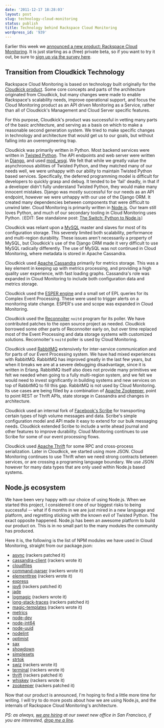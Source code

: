 ```yaml
---
date: '2011-12-17 18:28:03'
layout: post
slug: technology-cloud-monitoring
status: publish
title: Technology behind Rackspace Cloud Monitoring
wordpress_id: '939'
---
```


Earlier this week we [announced a new product: Rackspace Cloud Monitoring](http://www.rackspace.com/cloud/blog/2011/12/15/announcing-rackspace-cloud-monitoring-private-beta/).  It is just starting as a (free) private beta, so if you want to try it out, be sure to [sign up via the survey here](https://surveys.rackspace.com/Survey.aspx?s=e08d057768e04f09a8cb7811d47b82da).





## Transition from Cloudkick Technology





Rackspace Cloud Monitoring is based on technology built originally for the [Cloudkick product](https://www.cloudkick.com/features/monitoring).   Some core concepts and parts of the architecture originated from Cloudkick, but many changes were made to enable Rackspace's scalability needs, improve operational support, and focus the Cloud Monitoring product as an API driven Monitoring as a Service, rather than all of Cloudkick's Management and Cloud Server specific features.





For this purpose, Cloudkick's product was successful in vetting many parts of the basic architecture, and serving as a basis on which to make a reasonable second generation system. We tried to make specific changes in technology and architecture that would get us to our goals, but without falling into an overengineering trap.





Cloudkick was primarily written in Python.  Most backend services were written in [Twisted Python](http://www.twistedmatrix.com/).  The API endpoints and web server were written in [Django](https://www.djangoproject.com/), and used [mod_wsgi](http://code.google.com/p/modwsgi/). We felt that while we greatly value the asynchronous abilities of Twisted Python, and they matched many of our needs well, we were unhappy with our ability to maintain Twisted Python based services.  Specifically, the deferred programming model is difficult for developers to quickly grasp and debug.  It tended to be 'fail' deadly, in that if a developer didn't fully understand Twisted Python, they would make many innocent mistakes.  Django was mostly successful for our needs as an API endpoint, however we were unhappy with our use of the Django ORM.  It created many dependencies between components that were difficult to unwind later.  Cloud Monitoring is primarily written in [Node.js](http://www.nodejs.org/). Our team still loves Python, and much of our secondary tooling in Cloud Monitoring uses Python. `[`EDIT: See standalone post: [The Switch: Python to Node.js](http://journal.paul.querna.org/articles/2011/12/18/the-switch-python-to-node-js/)`]`





Cloudkick was reliant upon a [MySQL](http://www.mysql.com/) master and slaves for most of its configuration storage. This severely limited both scalability, performance and multi-region durability.  These issues aren't necessarily a property of MySQL, but Cloudkick's use of the Django ORM made it very difficult to use MySQL radically differently.  The use of MySQL was not continued in Cloud Monitoring, where metadata is stored in Apache Cassandra.





Cloudkick used [Apache Cassandra](http://cassandra.apache.org/) primarily for metrics storage.  This was a key element in keeping up with metrics processing, and providing a high quality user experience, with fast loading graphs.  Cassandra's role was expanded in Cloud Monitoring to include both configuration data and metrics storage.





Cloudkick used the [ESPER engine](http://esper.codehaus.org/) and a small set of EPL queries for its Complex Event Processing.  These were used to trigger alerts on a monitoring state change.  ESPER's use and scope was expanded in Cloud Monitoring.





Cloudkick used the [Reconnoiter](http://labs.omniti.com/labs/reconnoiter) `noitd` program for its poller.  We have contributed patches to the open source project as needed.  Cloudkick borrowed some other parts of Reconnoiter early on, but over time replaced most of the Event Processing and data storage systems with customized solutions.  Reconnoiter's `noitd` poller is used by Cloud Monitoring.





Cloudkick used [RabbitMQ](http://www.rabbitmq.com/) extensively for inter-service communication and for parts of our Event Processing system.  We have had mixed experiences with RabbitMQ.  RabbitMQ has improved greatly in the last few years, but when it breaks we are at a severe debugging disadvantage, since it is written in Erlang.  RabbitMQ itself also does not provide many primitives we felt we needed when going to a fully multi-region system, and we felt we would need to invest significantly in building systems and new services on top of RabbitMQ to fill this gap. RabbitMQ is not used by Cloud Monitoring. Its use cases are being filled by a combination of [Apache Zookeeper](http://zookeeper.apache.org/), point to point REST or Thrift APIs, state storage in Cassandra and changes in architecture.





Cloudkick used an internal fork of [Facebook's Scribe](https://github.com/facebook/scribe) for transporting certain types of high volume messages and data.  Scribe's simple configuration model and API made it easy to extend for our bulk messaging needs.  Cloudkick extended Scribe to include a write ahead journal and other features to improve durability.  Cloud Monitoring continues to use Scribe for some of our event processing flows.





Cloudkick used [Apache Thrift](http://thrift.apache.org/) for some RPC and cross-process serialization.  Later in Cloudkick, we started using more JSON.  Cloud Monitoring continues to use Thrift when we need strong contracts between services, or are crossing a programing language boundary.  We use JSON however for many data types that are only used within Node.js based systems.






## Node.js ecosystem





We have been very happy with our choice of using Node.js.  When we started this project, I considered it one of our biggest risks to being successful -- what if 6 months in we are just mired in a new language and platform, and regretting sticking with the known evil of Twisted Python.  The exact opposite happened.  Node.js has been an awesome platform to build our product on.  This is in no small part to the many modules the community has produced.





Here it is, the following is the list of NPM modules we have used in Cloud Monitoring, straight from our package.json:

* [async](http://search.npmjs.org/#/async) (rackers patched it)
* [cassandra-client](http://search.npmjs.org/#/cassandra-client) (rackers wrote it)
* [cloudfiles](http://search.npmjs.org/#/cloudfiles)
* [command-parser](http://search.npmjs.org/#/command-parser) (rackers wrote it)
* [elementtree](http://search.npmjs.org/#/elementtree) (rackers wrote it)
* [express](http://search.npmjs.org/#/express)
* [ipv6](http://search.npmjs.org/#/ipv6) (rackers patched it)
* [jade](http://search.npmjs.org/#/jade)
* [logmagic](http://search.npmjs.org/#/logmagic) (rackers wrote it)
* [long-stack-traces](http://search.npmjs.org/#/long-stack-traces)  (rackers patched it)
* [magic-templates](http://search.npmjs.org/#/magic-templates) (rackers wrote it)
* [metrics](http://search.npmjs.org/#/metrics)
* [node-dev](http://search.npmjs.org/#/node-dev)
* [node-int64](http://search.npmjs.org/#/node-int64)
* [node-uuid](http://search.npmjs.org/#/node-uuid)
* [nodelint](http://search.npmjs.org/#/nodelint)
* [optimist](http://search.npmjs.org/#/optimist)
* [sax](http://search.npmjs.org/#/sax)
* [showdown](http://search.npmjs.org/#/showdown)
* [simplesets](http://search.npmjs.org/#/simplesets)
* [strtok](http://search.npmjs.org/#/strtok)
* [swiz](http://search.npmjs.org/#/swiz) (rackers wrote it)
* [terminal](http://search.npmjs.org/#/terminal) (rackers wrote it)
* [thrift](http://search.npmjs.org/#/thrift) (rackers patched it)
* [whiskey](http://search.npmjs.org/#/whiskey) (rackers wrote it)
* [zookeeper](http://search.npmjs.org/#/zookeeper) (rackers patched it)


Now that our product is announced, I'm hoping to find a little more time for writing. I will try to do more posts about how we are using Node.js, and the internals of Rackspace Cloud Monitoring's architecture.


_PS: as always, [we are hiring](http://rackertalent.com/san-francisco/) at our sweet new office in San Francisco, if you are interested, [drop me a line](mailto:paul.querna@rackspace.com)._



